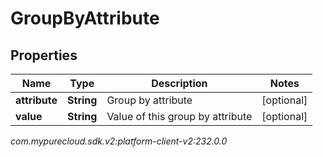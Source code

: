 # GroupByAttribute


## Properties

| Name | Type | Description | Notes |
| ------------ | ------------- | ------------- | ------------- |
| **attribute** | **String** | Group by attribute |  [optional] |
| **value** | **String** | Value of this group by attribute |  [optional] |




_com.mypurecloud.sdk.v2:platform-client-v2:232.0.0_

